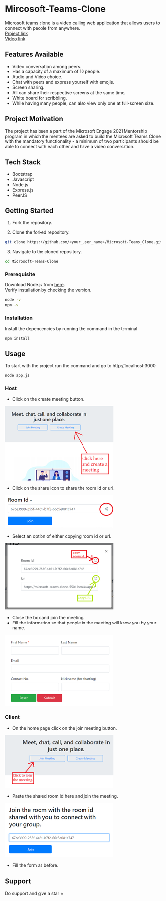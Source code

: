 # Mircosoft-Teams-Clone

Microsoft teams clone is a video calling web application that allows users to connect with people from anywhere.
<br>
[Project link](https://microsoft-teams-clone-5501.herokuapp.com/)
<br>
[Video link](https://www.youtube.com/watch?v=MWRp-mmJBzg)

## Features Available

- Video conversation among peers.
- Has a capacity of a maximum of 10 people.
- Audio and Video choice.
- Chat with peers and express yourself with emojis.
- Screen sharing.
- All can share their respective screens at the same time.
- White board for scribbling.
- While having many people, can also view only one at full-screen size.


## Project Motivation

The project has been a part of the Microsoft Engage 2021 Mentorship program in which the mentees are asked to build the Microsoft Teams Clone with the mandatory functionality - a minimum of two participants should be able to connect with each other and have a video conversation.

## Tech Stack
- Bootstrap
- Javascript
- Node.js
- Express.js
- PeerJS

## Getting Started

1. Fork the repository.
 
2. Clone the forked repository.
```bash
git clone https://github.com/<your_user_name>/Microsoft-Teams_Clone.git
```

3. Navigate to the cloned repository.
```bash
cd Microsoft-Teams-Clone
```

### Prerequisite

Download Node.js from [here](https://nodejs.org/en/download/).
<br>
Verify installation by checking the version.
```bash
node -v
npm -v
```

### Installation
Install the dependencies by running the command in the terminal
```bash
npm install
```

## Usage

To start with the project run the command and go to http://localhost:3000
```bash
node app.js
```
### Host

- Click on the create meeting button.
<img src="public/images/Page1.png" alt="Page-1" width="350"/>

- Click on the share icon to share the room id or url.
<img src="public/images/Page2.png" alt="Page-2" width="350"/>

- Select an option of either copying room id or url.
<img src="public/images/Page3.png" alt="Page-3" width="350"/>

- Close the box and join the meeting.
- Fill the information so that people in the meeting will know you by your name.
<img src="public/images/Page4.png" alt="Page-4" width="350"/>

### Client

- On the home page click on the join meeting button.
<img src="public/images/Page5.png" alt="Page-5" width="350"/>

- Paste the shared room id here and join the meeting. 
<img src="public/images/Page6.png" alt="Page-6" width="350"/>

- Fill the form as before.

## Support

Do support and give a star :star:
